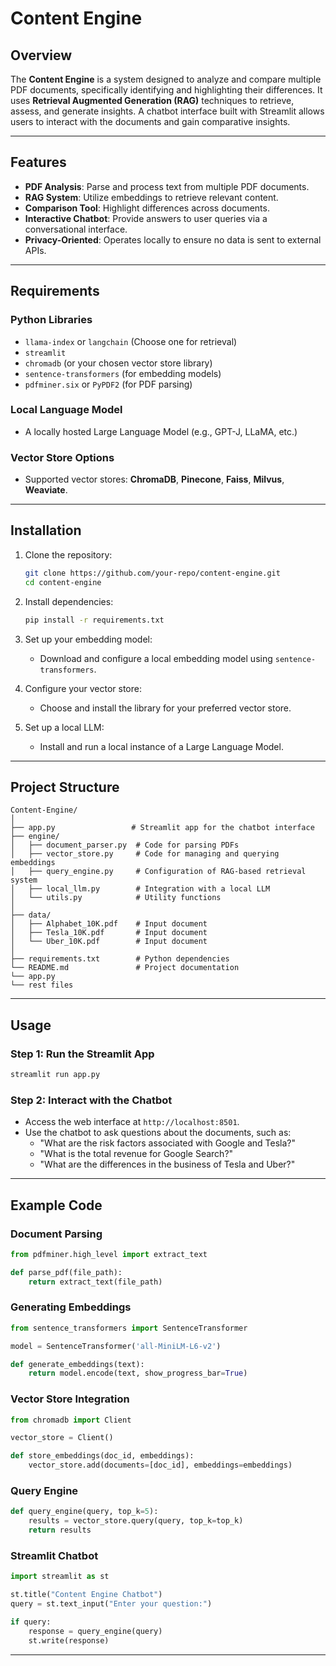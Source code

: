 
# Content Engine

## Overview
The **Content Engine** is a system designed to analyze and compare multiple PDF documents, specifically identifying and highlighting their differences. It uses **Retrieval Augmented Generation (RAG)** techniques to retrieve, assess, and generate insights. A chatbot interface built with Streamlit allows users to interact with the documents and gain comparative insights.

---

## Features
- **PDF Analysis**: Parse and process text from multiple PDF documents.
- **RAG System**: Utilize embeddings to retrieve relevant content.
- **Comparison Tool**: Highlight differences across documents.
- **Interactive Chatbot**: Provide answers to user queries via a conversational interface.
- **Privacy-Oriented**: Operates locally to ensure no data is sent to external APIs.

---

## Requirements

### Python Libraries
- `llama-index` or `langchain` (Choose one for retrieval)
- `streamlit`
- `chromadb` (or your chosen vector store library)
- `sentence-transformers` (for embedding models)
- `pdfminer.six` or `PyPDF2` (for PDF parsing)

### Local Language Model
- A locally hosted Large Language Model (e.g., GPT-J, LLaMA, etc.)

### Vector Store Options
- Supported vector stores: **ChromaDB**, **Pinecone**, **Faiss**, **Milvus**, **Weaviate**.

---

## Installation

1. Clone the repository:
   ```bash
   git clone https://github.com/your-repo/content-engine.git
   cd content-engine
   ```

2. Install dependencies:
   ```bash
   pip install -r requirements.txt
   ```

3. Set up your embedding model:
   - Download and configure a local embedding model using `sentence-transformers`.

4. Configure your vector store:
   - Choose and install the library for your preferred vector store.

5. Set up a local LLM:
   - Install and run a local instance of a Large Language Model.

---

## Project Structure

```
Content-Engine/
│
├── app.py                 # Streamlit app for the chatbot interface
├── engine/
│   ├── document_parser.py  # Code for parsing PDFs
│   ├── vector_store.py     # Code for managing and querying embeddings
│   ├── query_engine.py     # Configuration of RAG-based retrieval system
│   ├── local_llm.py        # Integration with a local LLM
│   └── utils.py            # Utility functions
│
├── data/
│   ├── Alphabet_10K.pdf    # Input document
│   ├── Tesla_10K.pdf       # Input document
│   └── Uber_10K.pdf        # Input document
│
├── requirements.txt        # Python dependencies
└── README.md               # Project documentation
└── app.py
└── rest files
```

---

## Usage

### Step 1: Run the Streamlit App
```bash
streamlit run app.py
```

### Step 2: Interact with the Chatbot
- Access the web interface at `http://localhost:8501`.
- Use the chatbot to ask questions about the documents, such as:
  - "What are the risk factors associated with Google and Tesla?"
  - "What is the total revenue for Google Search?"
  - "What are the differences in the business of Tesla and Uber?"

---

## Example Code

### Document Parsing
```python
from pdfminer.high_level import extract_text

def parse_pdf(file_path):
    return extract_text(file_path)
```

### Generating Embeddings
```python
from sentence_transformers import SentenceTransformer

model = SentenceTransformer('all-MiniLM-L6-v2')

def generate_embeddings(text):
    return model.encode(text, show_progress_bar=True)
```

### Vector Store Integration
```python
from chromadb import Client

vector_store = Client()

def store_embeddings(doc_id, embeddings):
    vector_store.add(documents=[doc_id], embeddings=embeddings)
```

### Query Engine
```python
def query_engine(query, top_k=5):
    results = vector_store.query(query, top_k=top_k)
    return results
```

### Streamlit Chatbot
```python
import streamlit as st

st.title("Content Engine Chatbot")
query = st.text_input("Enter your question:")

if query:
    response = query_engine(query)
    st.write(response)
```

---

